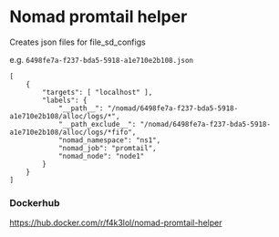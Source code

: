 # Nomad promtail helper

Creates json files for file_sd_configs

e.g. `6498fe7a-f237-bda5-5918-a1e710e2b108.json`
```
[
    {
        "targets": [ "localhost" ],
        "labels": {
            "__path__": "/nomad/6498fe7a-f237-bda5-5918-a1e710e2b108/alloc/logs/*",
            "__path_exclude__": "/nomad/6498fe7a-f237-bda5-5918-a1e710e2b108/alloc/logs/*fifo",
            "nomad_namespace": "ns1",
            "nomad_job": "promtail",
            "nomad_node": "node1"
        }
    }
]
```

### Dockerhub
https://hub.docker.com/r/f4k3lol/nomad-promtail-helper